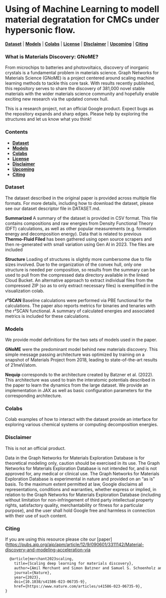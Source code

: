 # Using of Machine Learning to modell material degratation for CMCs under hypersonic flow.

[**Dataset**](#dataset)
| [**Models**](#models)
| [**Colabs**](#colabs)
| [**License**](#license)
| [**Disclaimer**](#disclaimer)
| [**Upcoming**](#upcoming)
| [**Citing**](#citing)

### What is Materials Discovery: GNoME?

From microchips to batteries and photovoltaics, discovery of inorganic crystals
is a fundamental problem in materials science. Graph Networks for Materials
Science (GNoME) is a project centered around scaling machine learning methods
to tackle this core task. With results recently published, this repository
serves to share the discovery of 381,000 novel stable materials with the wider
materials science community and hopefully enable exciting new research via the
updated convex hull.

This is a research project, not an official Google product. Expect bugs as the
repository expands and sharp edges. Please help by exploring the structures
and let us know what you think!

### Contents
* [**Dataset**](#dataset)
* [**Models**](#models)
* [**Colabs**](#colabs)
* [**License**](#license)
* [**Disclaimer**](#disclaimer)
* [**Upcoming**](#upcoming)
* [**Citing**](#citing)

### Dataset

The dataset described in the original paper is provided across multiple file
formats. For more details, including how to download the dataset, please see
our dataset descriptor file in DATASET.md.

**Summarized** A summary of the dataset is provided in CSV format. This file
contains compositions and raw energies from Density Functional Theory (DFT)
calculations, as well as other popular measurements (e.g. formation energy and
decomposition energy). 
Data that is related to previous **Thermo-Fluid Filed** has been gathered using open source scrapers
and then re-generated with small variation using Gen AI in 2023. The files are included

**Structure** Loading of structures is slightly more cumbersome due to file
sizes involved. Due to the organization of the convex hull, only one structure
is needed per composition, so results from the summary can be used to pull
from the compressed data directory available in the linked Cloud Bucket. An
alternative approach to extract individual files from the compressed ZIP
(so as to only extract necessary files) is exemplified in the visualization
colab.

**r²SCAN** Baseline calculations were performed via PBE functional for the
calculations. The paper also reports metrics for binaries and tenaries with
the r²SCAN functional. A summary of calculated energies and associated
metrics is included for these calculations.

### Models

We provide model definitions for the two sets of models used in the paper.

**GNoME** were the predominant model behind new materials
discovery. This simple message passing architecture was optimized by training
on a snapshot of Materials Project from 2018, leading to state-of-the-art results
of 21meV/atom.

**Nequip** corresponds to the architecture created by Batzner et al. (2022).
This architecture was used to train the interatomic potentials described in the
paper to learn the dynamics from the large dataset. We provide an implementation
in JAX as well as basic configuration parameters for the corresponding
architecture.

### Colabs

Colab examples of how to interact with the dataset provide an interface for
exploring various chemical systems or computing decomposition energies.

### Disclaimer

This is not an official  product.


Data in the Graph Networks for Materials Exploration Database is for theoretical modeling only, caution should be exercised in its use. The Graph Networks for Materials Exploration Database is not  intended for, and is not approved for, any medical or clinical use.  The Graph Networks for Materials Exploration Database is experimental in nature and provided on an “as is” basis. To the maximum extent permitted at law, Google disclaims all representations, conditions and warranties, whether express or implied, in relation to the Graph Networks for Materials Exploration Database (including without limitation for non-infringement of third party intellectual property rights, satisfactory quality, merchantability or fitness for a particular purpose), and the user shall hold Google free and harmless in connection with their use of such content.

### Citing

If you are using this resource please cite our
[paper](https://pubs.aip.org/aip/apm/article/12/9/090601/3311142/Material-discovery-and-modeling-acceleration-via

```latex
  @article{merchant2023scaling,
    title={Scaling deep learning for materials discovery},
    author={Amil Merchant and Simon Batzner and Samuel S. Schoenholz and Muratahan Aykol and Gowoon Cheon and Ekin Dogus Cubuk},
    journal={Nature},
    year={2023},
    doi={10.1038/s41586-023-06735-9},
    href={https://www.nature.com/articles/s41586-023-06735-9},
}
```
